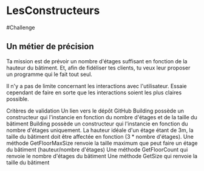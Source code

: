# LesConstructeurs
#Challenge
## Un métier de précision

Ta mission est de prévoir un nombre d'étages suffisant en fonction de la hauteur du bâtiment. Et, afin de fidéliser tes clients, tu veux leur proposer un programme qui le fait tout seul.

Il n'y a pas de limite concernant les interactions avec l'utilisateur. Essaie cependant de faire en sorte que les interactions soient les plus claires possible.

Critères de validation
Un lien vers le dépôt GitHub
Building possède un constructeur qui l'instancie en fonction du nombre d'étages et de la taille du bâtiment
Building possède un constructeur qui l'instancie en fonction du nombre d'étages uniquement. La hauteur idéale d'un étage étant de 3m, la taille du bâtiment doit être affectée en fonction (3 * nombre d'étages).
Une méthode GetFloorMaxSize renvoie la taille maximum que peut faire un étage du bâtiment (hauteur/nombre d'étages)
Une méthode GetFloorCount qui renvoie le nombre d'étages du bâtiment
Une méthode GetSize qui renvoie la taille du bâtiment
